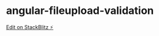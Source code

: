 # angular-fileupload-validation

[Edit on StackBlitz ⚡️](https://stackblitz.com/edit/angular-fileupload-validation)
